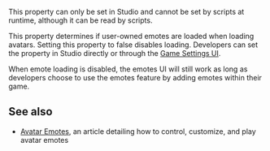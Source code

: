 This property can only be set in Studio and cannot be set by scripts at runtime, although it can be read by scripts.

This property determines if user-owned emotes are loaded when loading avatars. Setting this property to false disables loading. Developers can set the property in Studio directly or through the [Game Settings UI](https://developer.roblox.com/en-us/articles/Game-Settings).

When emote loading is disabled, the emotes UI will still work as long as developers choose to use the emotes feature by adding emotes within their game.

See also
--------

*   [Avatar Emotes](https://developer.roblox.com/en-us/articles/Avatar-Emotes), an article detailing how to control, customize, and play avatar emotes